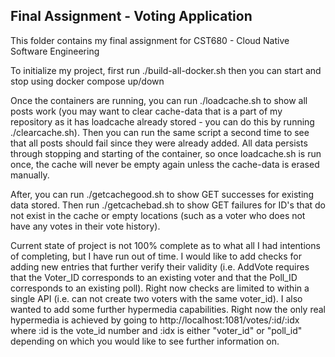 ## Final Assignment - Voting Application

This folder contains my final assignment for CST680 - Cloud Native Software Engineering

To initialize my project, first run ./build-all-docker.sh then you can start and stop using docker compose up/down

Once the containers are running, you can run ./loadcache.sh to show all posts work (you may want to clear cache-data that is a part of my repository as it has loadcache already stored - you can do this by running ./clearcache.sh). Then you can run the same script a second time to see that all posts should fail since they were already added. All data persists through stopping and starting of the container, so once loadcache.sh is run once, the cache will never be empty again unless the cache-data is erased manually.

After, you can run ./getcachegood.sh to show GET successes for existing data stored. Then run ./getcachebad.sh to show GET failures for ID's that do not exist in the cache or empty locations (such as a voter who does not have any votes in their vote history).

Current state of project is not 100% complete as to what all I had intentions of completing, but I have run out of time. I would like to add checks for adding new entries that further verify their validity (i.e. AddVote requires that the Voter_ID corresponds to an existing voter and that the Poll_ID corresponds to an existing poll). Right now checks are limited to within a single API (i.e. can not create two voters with the same voter_id). I also wanted to add some further hypermedia capabilities. Right now the only real hypermedia is achieved by going to http://localhost:1081/votes/:id/:idx where :id is the vote_id number and :idx is either "voter_id" or "poll_id" depending on which you would like to see further information on.